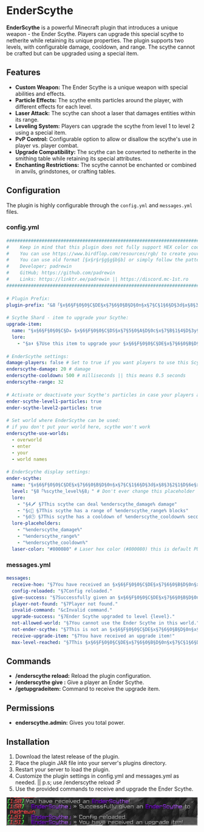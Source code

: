 # EnderScythe

**EnderScythe** is a powerful Minecraft plugin that introduces a unique weapon - the Ender Scythe. Players can upgrade this special scythe to netherite while retaining its unique properties. The plugin supports two levels, with configurable damage, cooldown, and range. The scythe cannot be crafted but can be upgraded using a special item.

## Features

- **Custom Weapon:** The Ender Scythe is a unique weapon with special abilities and effects.
- **Particle Effects:** The scythe emits particles around the player, with different effects for each level.
- **Laser Attack:** The scythe can shoot a laser that damages entities within its range.
- **Leveling System:** Players can upgrade the scythe from level 1 to level 2 using a special item.
- **PvP Control:** Configurable option to allow or disallow the scythe's use in player vs. player combat.
- **Upgrade Compatibility:** The scythe can be converted to netherite in the smithing table while retaining its special attributes.
- **Enchanting Restrictions:** The scythe cannot be enchanted or combined in anvils, grindstones, or crafting tables.

## Configuration

The plugin is highly configurable through the `config.yml` and `messages.yml` files.

### config.yml

```yaml
#########################################################################################################
#    Keep in mind that this plugin does not fully support HEX color codes. (#FF0000)                    #
#    You can use https://www.birdflop.com/resources/rgb/ to create your colors                          #
#    You can use old format [§x§r§r§g§g§b§b] or simply follow the pattern that's already used           #
#    Developer; padrewin                                                                                #
#    GitHub; https://github.com/padrewin                                                                #
#    Links: https://linktr.ee/padrewin || https://discord.mc-1st.ro                                     #
#########################################################################################################

# Plugin Prefix:
plugin-prefix: "&8「§x§6§F§0§0§C§DE§x§7§6§0§B§D§0n§x§7§C§1§6§D§3d§x§8§3§2§1§D§6e§x§8§A§2§C§D§9r§x§9§1§3§7§D§DS§x§9§7§4§2§E§0c§x§9§E§4§D§E§3y§x§A§5§5§8§E§6t§x§A§B§6§3§E§9h§x§B§2§6§E§E§Ce」&7» "

# Scythe Shard - item to upgrade your Scythe:
upgrade-item:
  name: "§x§6§F§0§0§C§D✯ §x§6§F§0§0§C§DS§x§7§5§0§A§D§0c§x§7§B§1§4§D§3y§x§8§1§1§E§D§5t§x§8§7§2§8§D§8h§x§8§D§3§2§D§Be §x§9§A§4§6§E§1S§x§A§0§5§0§E§4h§x§A§6§5§A§E§6a§x§A§C§6§4§E§9r§x§B§2§6§E§E§Cd"
  lore:
    - "§a⬆ §7Use this item to upgrade your §x§6§F§0§0§C§DE§x§7§6§0§B§D§0n§x§7§C§1§6§D§3d§x§8§3§2§1§D§6e§x§8§A§2§C§D§9r§x§9§1§3§7§D§DS§x§9§7§4§2§E§0c§x§9§E§4§D§E§3y§x§A§5§5§8§E§6t§x§A§B§6§3§E§9h§x§B§2§6§E§E§Ce§"

# EnderScythe settings:
damage-players: false # Set to true if you want players to use this Scythe in PvP
enderscythe-damage: 20 # damage
enderscythe-cooldown: 500 # milliseconds || this means 0.5 seconds
enderscythe-range: 32

# Activate or deactivate your Scythe's particles in case your players are bothered by that:
ender-scythe-level1-particles: true
ender-scythe-level2-particles: true

# Set world where EnderScythe can be used:
# if you don't put your world here, scythe won't work
enderscythe-use-worlds:
  - overworld
  - enter
  - your
  - world names

# EnderScythe display settings:
ender-scythe:
  name: "§x§6§F§0§0§C§DE§x§7§6§0§B§D§0n§x§7§C§1§6§D§3d§x§8§3§2§1§D§6e§x§8§A§2§C§D§9r§x§9§1§3§7§D§DS§x§9§7§4§2§E§0c§x§9§E§4§D§E§3y§x§A§5§5§8§E§6t§x§A§B§6§3§E§9h§x§B§2§6§E§E§Ce"
  level: "§8「%scythe_level%§8」" # Don't ever change this placeholder except its color. Colors are safe to be edited. Same applies for below lore section
  lore:
    - "§4🗡 §7This scythe can deal %enderscythe_damage% damage"
    - "§c📏 §7This scythe has a range of %enderscythe_range% blocks"
    - "§d🕓 §7This scythe has a cooldown of %enderscythe_cooldown% seconds"
  lore-placeholders:
    - "%enderscythe_damage%"
    - "%enderscythe_range%"
    - "%enderscythe_cooldown%"
  laser-color: "#800080" # Laser hex color (#800080) this is default PURPLE
```

### messages.yml

```yaml
messages:
  receive-hoe: "§7You have received an §x§6§F§0§0§C§DE§x§7§6§0§B§D§0n§x§7§C§1§6§D§3d§x§8§3§2§1§D§6e§x§8§A§2§C§D§9r§x§9§1§3§7§D§DS§x§9§7§4§2§E§0c§x§9§E§4§D§E§3y§x§A§5§5§8§E§6t§x§A§B§6§3§E§9h§x§B§2§6§E§E§Ce§7!"
  config-reloaded: "§7Config reloaded."
  give-success: "§7Successfully given an §x§6§F§0§0§C§DE§x§7§6§0§B§D§0n§x§7§C§1§6§D§3d§x§8§3§2§1§D§6e§x§8§A§2§C§D§9r§x§9§1§3§7§D§DS§x§9§7§4§2§E§0c§x§9§E§4§D§E§3y§x§A§5§5§8§E§6t§x§A§B§6§3§E§9h§x§B§2§6§E§E§Ce §7to {player}."
  player-not-found: "§7Player not found."
  invalid-command: "&cInvalid command."
  upgrade-success: "§7Ender Scythe upgraded to level {level}."
  not-allowed-world: "§7You cannot use the Ender Scythe in this world."
  not-ender-scythe: "§7This is not an §x§6§F§0§0§C§DE§x§7§6§0§B§D§0n§x§7§C§1§6§D§3d§x§8§3§2§1§D§6e§x§8§A§2§C§D§9r§x§9§1§3§7§D§DS§x§9§7§4§2§E§0c§x§9§E§4§D§E§3y§x§A§5§5§8§E§6t§x§A§B§6§3§E§9h§x§B§2§6§E§E§Ce§7."
  receive-upgrade-item: "§7You have received an upgrade item!"
  max-level-reached: "§7This §x§6§F§0§0§C§DE§x§7§6§0§B§D§0n§x§7§C§1§6§D§3d§x§8§3§2§1§D§6e§x§8§A§2§C§D§9r§x§9§1§3§7§D§DS§x§9§7§4§2§E§0c§x§9§E§4§D§E§3y§x§A§5§5§8§E§6t§x§A§B§6§3§E§9h§x§B§2§6§E§E§Ce §fis at §dlevel max§7."
```

## Commands
- **/enderscythe reload:** Reload the plugin configuration.
- **/enderscythe give <name>:** Give a player an Ender Scythe.
- **/getupgradeitem:** Command to receive the upgrade item.

## Permissions
- **enderscythe.admin:** Gives you total power.

## Installation
1. Download the latest release of the plugin.
2. Place the plugin JAR file into your server's plugins directory.
3. Restart your server to load the plugin.
4. Customize the plugin settings in config.yml and messages.yml as needed. || p.s; use /enderscythe reload :P
5. Use the provided commands to receive and upgrade the Ender Scythe.

![alt text](image.png)